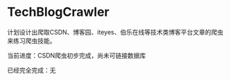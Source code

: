 # TechBlogCrawler

计划设计出爬取CSDN、博客园、iteyes、伯乐在线等技术类博客平台文章的爬虫来练习爬虫技能。

当前进度：CSDN爬虫初步完成，尚未可链接数据库

已经完全完成：无
